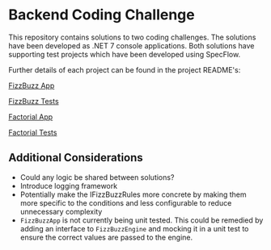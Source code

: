 # Backend Coding Challenge

This repository contains solutions to two coding challenges. The solutions have been developed as .NET 7 console applications. Both solutions have supporting test projects which have been developed using SpecFlow.

Further details of each project can be found in the project README's:

[FizzBuzz App]('./BackendCodingChallenge.FizzBuzz.App/README.md')

[FizzBuzz Tests]('./BackendCodingChallenge.FizzBuzz.Tests/README.md')

[Factorial App]('./BackendCodingChallenge.Factorial.App/README.md')

[Factorial Tests]('./BackendCodingChallenge.Factorial.Tests/README.md')

## Additional Considerations

- Could any logic be shared between solutions?
- Introduce logging framework
- Potentially make the IFizzBuzzRules more concrete by making them more specific to the conditions and less configurable to reduce unnecessary complexity
- `FizzBuzzApp` is not currently being unit tested. This could be remedied by adding an interface to `FizzBuzzEngine` and mocking it in a unit test to ensure the correct values are passed to the engine.

